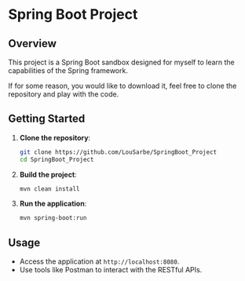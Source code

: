 # Spring Boot Project

## Overview
This project is a Spring Boot sandbox designed for myself to learn the capabilities of the Spring framework.

If for some reason, you would like to download it, feel free to clone the repository and play with the code.

## Getting Started
1. **Clone the repository**:
    ```sh
    git clone https://github.com/LouSarbe/SpringBoot_Project
    cd SpringBoot_Project
    ```
2. **Build the project**:
    ```sh
    mvn clean install
    ```
3. **Run the application**:
    ```sh
    mvn spring-boot:run
    ```

## Usage
- Access the application at `http://localhost:8080`.
- Use tools like Postman to interact with the RESTful APIs.
